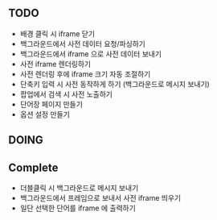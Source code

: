 ## TODO
- 배경 클릭 시 iframe 닫기
- 백그라운드에서 사전 데이터 요청/파싱하기
- 백그라운드에서 iframe 으로 사전 데이터 보내기
- 사전 iframe 렌더링하기
- 사전 렌더링 후에 iframe 크기 자동 조절하기
- 단축키 입력 시 사전 동작하게 하기 (백그라운드로 메시지 보내기)
- 팝업에서 검색 시 사전 노출하기
- 단어장 페이지 만들기
- 옵션 설정 만들기


## DOING



## Complete
- 더블클릭 시 백그라운드로 메시지 보내기
- 백그라운드에서 프레임으로 보내서 사전 iframe 띄우기
- 일단 선택한 단어를 iframe 에 출력하기